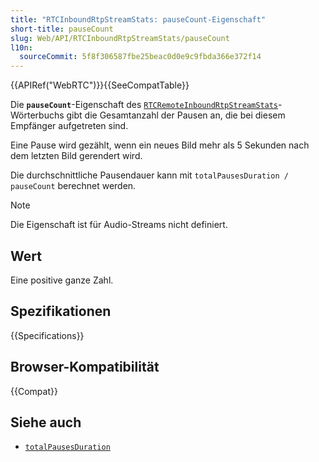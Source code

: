 ```yaml
---
title: "RTCInboundRtpStreamStats: pauseCount-Eigenschaft"
short-title: pauseCount
slug: Web/API/RTCInboundRtpStreamStats/pauseCount
l10n:
  sourceCommit: 5f8f306587fbe25beac0d0e9c9fbda366e372f14
---
```


{{APIRef("WebRTC")}}{{SeeCompatTable}}

Die **`pauseCount`**-Eigenschaft des [`RTCRemoteInboundRtpStreamStats`](/de/docs/Web/API/RTCRemoteInboundRtpStreamStats)-Wörterbuchs gibt die Gesamtanzahl der Pausen an, die bei diesem Empfänger aufgetreten sind.

Eine Pause wird gezählt, wenn ein neues Bild mehr als 5 Sekunden nach dem letzten Bild gerendert wird.

Die durchschnittliche Pausendauer kann mit `totalPausesDuration / pauseCount` berechnet werden.

> [!NOTE]
> Die Eigenschaft ist für Audio-Streams nicht definiert.

## Wert

Eine positive ganze Zahl.

## Spezifikationen

{{Specifications}}

## Browser-Kompatibilität

{{Compat}}

## Siehe auch

- [`totalPausesDuration`](/de/docs/Web/API/RTCInboundRtpStreamStats/totalPausesDuration)
